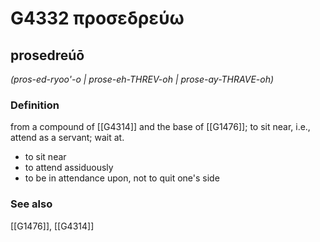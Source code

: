 # G4332 προσεδρεύω

## prosedreúō

_(pros-ed-ryoo'-o | prose-eh-THREV-oh | prose-ay-THRAVE-oh)_

### Definition

from a compound of [[G4314]] and the base of [[G1476]]; to sit near, i.e., attend as a servant; wait at.

- to sit near
- to attend assiduously
- to be in attendance upon, not to quit one's side

### See also

[[G1476]], [[G4314]]

